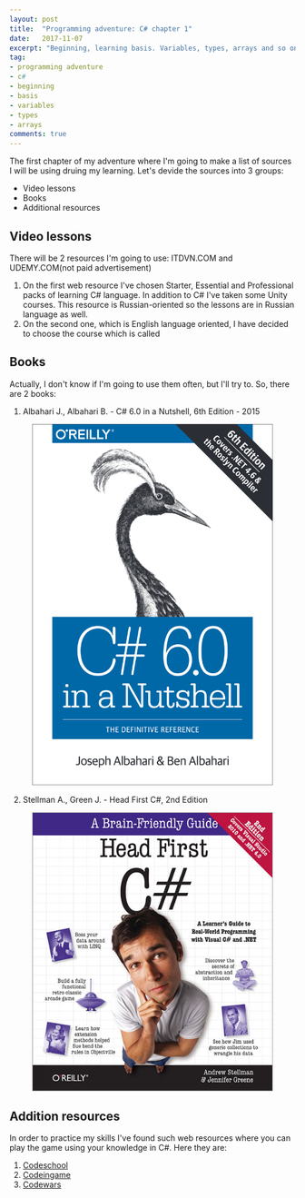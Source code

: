 ```yaml
---
layout: post
title:  "Programming adventure: C# chapter 1"
date:   2017-11-07
excerpt: "Beginning, learning basis. Variables, types, arrays and so on"
tag:
- programming adventure
- c#
- beginning 
- basis
- variables
- types
- arrays
comments: true
---
```


The first chapter of my adventure where I'm going to make a list of sources I will be using druing my learning.
Let's devide the sources into 3 groups:
* Video lessons
* Books
* Additional resources

## Video lessons

There will be 2 resources I'm going to use: ITDVN.COM and UDEMY.COM(not paid advertisement)
1. On the first web resource I've chosen Starter, Essential and Professional packs of learning C# language. In addition to C# I've taken some Unity courses. This resource is Russian-oriented so the lessons are in Russian language as well.
2. On the second one, which is English language oriented, I have decided to choose the course which is called

## Books

Actually, I don't know if I'm going to use them often, but I'll try to.
So, there are 2 books:
1. Albahari J., Albahari B. - C# 6.0 in a Nutshell, 6th Edition - 2015

<figure>
	<a href="https://www.google.com.ua/search?q=Albahari+J.%2C+Albahari+B.+-+C%23+6.0+in+a+Nutshell%2C+6th+Edition+-+2015&rlz=1C1CHZL_ruUA749UA749&oq=Albahari+J.%2C+Albahari+B.+-+C%23+6.0+in+a+Nutshell%2C+6th+Edition+-+2015&aqs=chrome..69i57.495j0j7&sourceid=chrome&ie=UTF-8"><img src="../assets/img/inanutshell.png"></a>

</figure>

2. Stellman A., Green J. - Head First C#, 2nd Edition

<figure>
	<a href="https://www.google.com.ua/search?q=Stellman+A.%2C+Green+J.+-+Head+First+C%23%2C+2nd+Edition&rlz=1C1CHZL_ruUA749UA749&oq=Stellman+A.%2C+Green+J.+-+Head+First+C%23%2C+2nd+Edition&aqs=chrome..69i57.289j0j9&sourceid=chrome&ie=UTF-8"><img src="../assets/img/headfirst.png"></a>
	
</figure>

## Addition resources

In order to practice my skills I've found such web resources where you can play the game using your knowledge in C#.
Here they are: 
1. <a href="https://www.codeschool.com/learn/net">Codeschool</a>
2. <a href="https://www.codingame.com/start">Codeingame</a>
3. <a href="https://www.codewars.com/">Codewars</a>